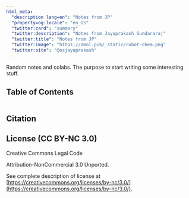 ```yaml
---
html_meta:
  "description lang=en": "Notes from JP"
  "property=og:locale": "en_US"
  "twitter:card": "summary"
  "twitter:description": "Notes from Jayaprakash Sundararaj"
  "twitter:title": "Notes from JP"
  "twitter:image": "https://dmol.pub/_static/robot-chem.png"
  "twitter:site": "@osjayaprakash"
---
```

<!---
![Header image showing molecules plotted in two different ways](_static/images/header.png)
-->

<!-- # Overview -->

Random notes and colabs. The purpose to start writing some interesting stuff.

## Table of Contents

```{tableofcontents}
```


## Citation

<!--

Please cite the [livecommsj overview article](https://doi.org/10.33011/livecoms.3.1.1499):

```bibtex
@article{white2021deep,
  title={Deep Learning for Molecules and Materials},
  journal={Living Journal of Computational Molecular Science},
  author={White, Andrew D},
  url={https://dmol.pub},
  year={2021},
  volume={3},
  number={1},
  pages={1499},
  doi={10.33011/livecoms.3.1.1499}
}
```
-->


## License (CC BY-NC 3.0)

Creative Commons Legal Code

Attribution-NonCommercial 3.0 Unported.

See complete description of license at [https://creativecommons.org/licenses/by-nc/3.0/](https://creativecommons.org/licenses/by-nc/3.0/).
